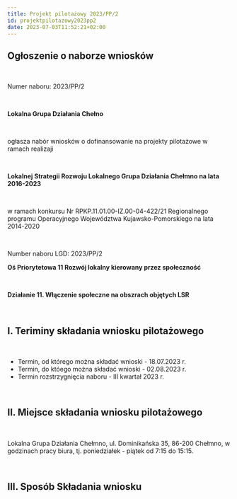```yaml
---
title: Projekt pilotażowy 2023/PP/2
id: projektpilotazowy2023pp2
date: 2023-07-03T11:52:21+02:00
---
```

## Ogłoszenie o naborze wniosków

<br>

Numer naboru: 2023/PP/2

<br>

**Lokalna Grupa Działania Chełno**

<br>

ogłasza nabór wniosków o dofinansowanie na projekty pilotażowe w ramach realizaji

<br>

**Lokalnej Strategii Rozwoju Lokalnego Grupa Działania Chełmno na lata 2016-2023**

<br>

w ramach konkursu Nr RPKP.11.01.00-IZ.00-04-422/21 Regionalnego programu Operacyjnego Województwa Kujawsko-Pomorskiego na lata 2014-2020

<br>

Number naboru LGD: 2023/PP/2

<be>

**Oś Priorytetowa 11 Rozwój lokalny kierowany przez społeczność**

<br>

**Działanie 11. Włączenie społeczne na obszrach objętych LSR**

<br>

## I. Teriminy składania wniosku pilotażowego

<br>

* Termin, od którego można składać wnioski - 18.07.2023 r.
* Termin, do któego można składać wnioski - 02.08.2023 r.
* Termin rozstrzygnięcia naboru - III kwartał 2023 r.

<br>

## II. Miejsce składania wniosku pilotażowego

<br>

Lokalna Grupa Działania Chełmno, ul. Dominikańska 35, 86-200 Chełmno, w godzinach pracy biura, tj. poniedziałek - piątek od 7:15 do 15:15.

<br>

## III. Sposób Składania wniosku

<br>
